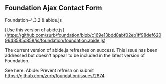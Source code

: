 Foundation Ajax Contact Form
-------------------------------------

Foundation-4.3.2 & abide.js


[Use this version of abide.js] (https://github.com/zurb/foundation/blob/c169e13bdd8abf02eb1ff98def6209643585c858/js/foundation/foundation.abide.js)


The current version of abide.js refreshes on success. This issue has been addressed but doesn't appear to be included in the latest version of Foundation.


See here: Abide: Prevent refresh on submit
https://github.com/zurb/foundation/issues/2874